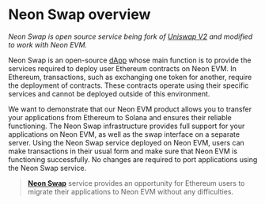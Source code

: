 # Neon Swap overview

*Neon Swap is open source service being fork of [Uniswap V2](https://uniswap.org/blog/uniswap-v2) and modified to work with Neon EVM.*  

Neon Swap is an open-source [dApp](https://doc.neonlabs.org/docs/glossary#decentralized-application-dapp) whose main function is to provide the services required to deploy user Ethereum contracts on Neon EVM. In Ethereum, transactions, such as exchanging one token for another, require the deployment of contracts. These contracts operate using their specific services and cannot be deployed outside of this environment.

We want to demonstrate that our Neon EVM product allows you to transfer your applications from Ethereum to Solana and ensures their reliable functioning. The Neon Swap infrastructure provides full support for your applications on Neon EVM, as well as the swap interface on a separate server. Using the Neon Swap service deployed on Neon EVM, users can make transactions in their usual form and make sure that Neon EVM is functioning successfully. No changes are required to port applications using the Neon Swap service.  

> **[Neon Swap](https://doc.neonlabs.org/docs/glossary#neonswap)** service provides an opportunity for Ethereum users to migrate their applications to Neon EVM without any difficulties.  

